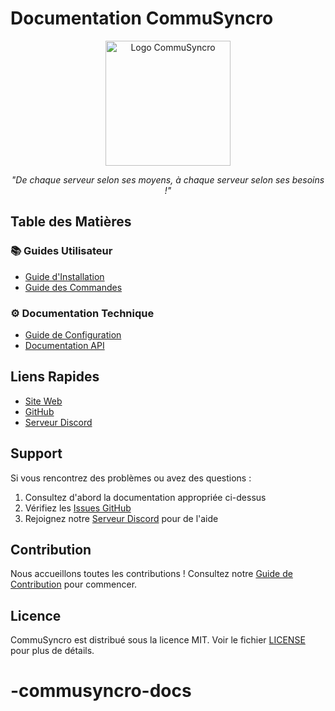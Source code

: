 # Documentation CommuSyncro

<div align="center">
<img src="../assets/logo.svg" alt="Logo CommuSyncro" width="200" height="200"/>

*"De chaque serveur selon ses moyens, à chaque serveur selon ses besoins !"*
</div>

## Table des Matières

### 📚 Guides Utilisateur
- [Guide d'Installation](installation.md)
- [Guide des Commandes](commandes.md)

### ⚙️ Documentation Technique
- [Guide de Configuration](configuration.md)
- [Documentation API](api.md)

## Liens Rapides

- [Site Web](https://commusyncro.com)
- [GitHub](https://github.com/AnARCHIS12/commusyncro)
- [Serveur Discord](https://discord.gg/votre-invite)

## Support

Si vous rencontrez des problèmes ou avez des questions :
1. Consultez d'abord la documentation appropriée ci-dessus
2. Vérifiez les [Issues GitHub](https://github.com/AnARCHIS12/commusyncro/issues)
3. Rejoignez notre [Serveur Discord](https://discord.gg/votre-invite) pour de l'aide

## Contribution

Nous accueillons toutes les contributions ! Consultez notre [Guide de Contribution](../CONTRIBUTING.md) pour commencer.

## Licence

CommuSyncro est distribué sous la licence MIT. Voir le fichier [LICENSE](../LICENSE) pour plus de détails.
# -commusyncro-docs
